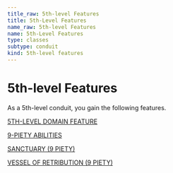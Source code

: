 ```yaml
---
title_raw: 5th-level Features
title: 5th-Level Features
name_raw: 5th-level Features
name: 5th-Level Features
type: classes
subtype: conduit
kind: 5th-level features
---
```


# 5th-level Features

As a 5th-level conduit, you gain the following features.

[5TH-LEVEL DOMAIN FEATURE](./5th-Level%20Domain%20Feature.md)

[9-PIETY ABILITIES](./9-Piety%20Abilities/9-Piety%20Abilities.md)

[SANCTUARY (9 PIETY)](./Sanctuary.md)

[VESSEL OF RETRIBUTION (9 PIETY)](./Vessel%20Of%20Retribution.md)
